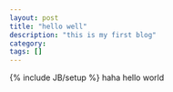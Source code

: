 ```yaml
---
layout: post
title: "hello well"
description: "this is my first blog"
category: 
tags: []
---
```

{% include JB/setup %}
haha
hello world
